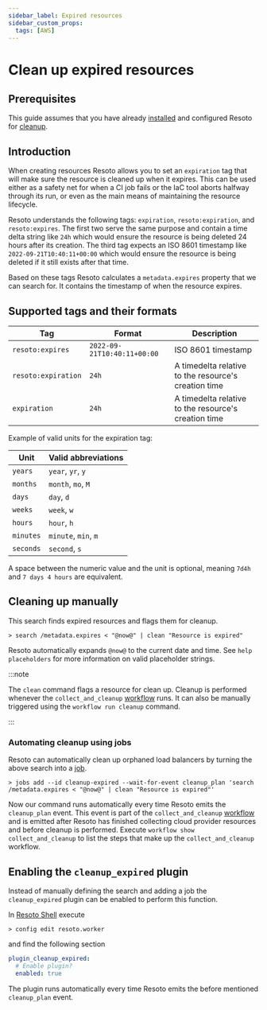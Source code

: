 ```yaml
---
sidebar_label: Expired resources
sidebar_custom_props:
  tags: [AWS]
---
```


# Clean up expired resources

## Prerequisites

This guide assumes that you have already [installed](../../getting-started/installation/index.md) and configured Resoto for [cleanup](../../concepts/cleanup.md).

## Introduction

When creating resources Resoto allows you to set an `expiration` tag that will make sure the resource is cleaned up when it expires. This can be used either as a safety net for when a CI job fails or the IaC tool aborts halfway through its run, or even as the main means of maintaining the resource lifecycle.

Resoto understands the following tags: `expiration`, `resoto:expiration`, and `resoto:expires`. The first two serve the same purpose and contain a time delta string like `24h` which would ensure the resource is being deleted 24 hours after its creation. The third tag expects an ISO 8601 timestamp like `2022-09-21T10:40:11+00:00` which would ensure the resource is being deleted if it still exists after that time.

Based on these tags Resoto calculates a `metadata.expires` property that we can search for. It contains the timestamp of when the resource expires.

## Supported tags and their formats

| Tag                 | Format                      | Description                                          |
| ------------------- | --------------------------- | ---------------------------------------------------- |
| `resoto:expires`    | `2022-09-21T10:40:11+00:00` | ISO 8601 timestamp                                   |
| `resoto:expiration` | `24h`                       | A timedelta relative to the resource's creation time |
| `expiration`        | `24h`                       | A timedelta relative to the resource's creation time |

Example of valid units for the expiration tag:

| Unit      | Valid abbreviations  |
| --------- | -------------------- |
| `years`   | `year`, `yr`, `y`    |
| `months`  | `month`, `mo`, `M`   |
| `days`    | `day`, `d`           |
| `weeks`   | `week`, `w`          |
| `hours`   | `hour`, `h`          |
| `minutes` | `minute`, `min`, `m` |
| `seconds` | `second`, `s`        |

A space between the numeric value and the unit is optional, meaning `7d4h` and `7 days 4 hours` are equivalent.

## Cleaning up manually

This search finds expired resources and flags them for cleanup.

```
> search /metadata.expires < "@now@" | clean "Resource is expired"
```

Resoto automatically expands `@now@` to the current date and time. See `help placeholders` for more information on valid placeholder strings.

:::note

The `clean` command flags a resource for clean up. Cleanup is performed whenever the `collect_and_cleanup` [workflow](../../concepts/automation/workflow.md) runs. It can also be manually triggered using the `workflow run cleanup` command.

:::

### Automating cleanup using jobs

Resoto can automatically clean up orphaned load balancers by turning the above search into a [job](../../concepts/automation/job.md).

```
> jobs add --id cleanup-expired --wait-for-event cleanup_plan 'search /metadata.expires < "@now@" | clean "Resource is expired"'
```

Now our command runs automatically every time Resoto emits the `cleanup_plan` event. This event is part of the `collect_and_cleanup` [workflow](../../concepts/automation/workflow.md) and is emitted after Resoto has finished collecting cloud provider resources and before cleanup is performed. Execute `workflow show collect_and_cleanup` to list the steps that make up the `collect_and_cleanup` workflow.

## Enabling the `cleanup_expired` plugin

Instead of manually defining the search and adding a job the `cleanup_expired` plugin can be enabled to perform this function.

In [Resoto Shell](../../concepts/components/shell.md) execute

```
> config edit resoto.worker
```

and find the following section

```yaml
plugin_cleanup_expired:
  # Enable plugin?
  enabled: true
```

The plugin runs automatically every time Resoto emits the before mentioned `cleanup_plan` event.
